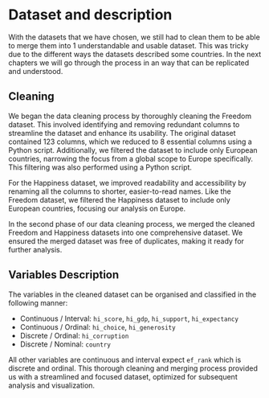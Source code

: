 # Dataset and description

With the datasets that we have chosen, we still had to clean them to be able to merge them into 1 understandable and usable dataset. This was tricky due to the different ways the datasets described some countries. In the next chapters we will go through the process in an way that can be replicated and understood.

## Cleaning

We began the data cleaning process by thoroughly cleaning the Freedom dataset. This involved identifying and removing redundant columns to streamline the dataset and enhance its usability. The original dataset contained 123 columns, which we reduced to 8 essential columns using a Python script. Additionally, we filtered the dataset to include only European countries, narrowing the focus from a global scope to Europe specifically. This filtering was also performed using a Python script.

For the Happiness dataset, we improved readability and accessibility by renaming all the columns to shorter, easier-to-read names. Like the Freedom dataset, we filtered the Happiness dataset to include only European countries, focusing our analysis on Europe.

In the second phase of our data cleaning process, we merged the cleaned Freedom and Happiness datasets into one comprehensive dataset. We ensured the merged dataset was free of duplicates, making it ready for further analysis. 

## Variables Description

The variables in the cleaned dataset can be organised and classified in the following manner:

- Continuous / Interval: `hi_score`, `hi_gdp`, `hi_support`, `hi_expectancy`
- Continuous / Ordinal: `hi_choice`, `hi_generosity`
- Discrete / Ordinal: `hi_corruption`
- Discrete / Nominal: `country`

All other variables are continuous and interval expect `ef_rank` which is discrete and ordinal. This thorough cleaning and merging process provided us with a streamlined and focused dataset, optimized for subsequent analysis and visualization.
